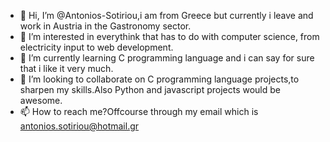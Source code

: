 - 👋 Hi, I’m @Antonios-Sotiriou,i am from Greece but currently i leave and work in Austria in the Gastronomy sector.
- 👀 I’m interested in everythink that has to do with computer science, from electricity input to web development.
- 🌱 I’m currently learning C programming language and i can say for sure that i like it very much.
- 💞️ I’m looking to collaborate on C programming language projects,to sharpen my skills.Also Python and javascript projects would be awesome.
- 📫 How to reach me?Offcourse through my email which is antonios.sotiriou@hotmail.gr

<!---
Antonios-Sotiriou/Antonios-Sotiriou is a ✨ special ✨ repository because its `README.md` (this file) appears on your GitHub profile.
You can click the Preview link to take a look at your changes.
--->
